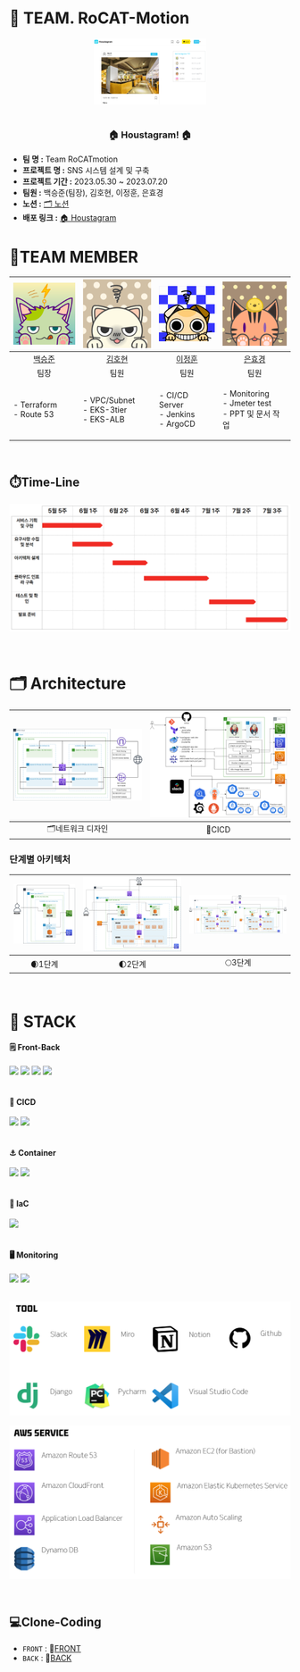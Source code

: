 <h1> 🚀 TEAM. RoCAT-Motion </h1>
<div  align="center">
  <img width="40%" src="https://github.com/ONE-OF-WORLD/FINAL-PROJECT/blob/main/img/houstagram.png" alt="houstagram">
</div>
</br>
<h3 align="center">🏠 Houstagram! 🏠</h3>

- **팀 명 :**  Team RoCATmotion
- **프로젝트 명 :** SNS 시스템 설계 및 구축
- **프로젝트 기간 :** 2023.05.30 ~ 2023.07.20
- **팀원 :** 백승준(팀장), 김호현, 이정훈, 은효경
- **노션 :** [🗂️ 노션 ](https://www.notion.so/6b6d769f8b96480b9e54e11ad8116778?v=8675726117704b729b249614526fec92&pvs=4)
- **배포 링크 :** [🏠 Houstagram](http://houstagram.com/)


# 🚀TEAM MEMBER

|![백승준](./img/bsj.png)|![김호현](./img/khh.png)|![이정훈](./img/ljh.jpg)|![은효경](./img/ehk.png)|
|:---:|:---:|:---:|:---:|
|[백승준](https://github.com/Santhaim)|[김호현](https://github.com/kimohyeon)|[이정훈](https://github.com/gugucone999)|[은효경](https://github.com/MintBANG)|
|팀장|팀원|팀원|팀원|
|<p align="left"> - Terraform <br/> - Route 53|<p align="left"> - VPC/Subnet <br/> - EKS-3tier <br/> - EKS-ALB |<p align="left"> - CI/CD Server <br/> - Jenkins <br/> - ArgoCD | <p align="left"> - Monitoring <br/> - Jmeter test <br/> - PPT 및 문서 작업|
  
</div>
</details>
<br />

## ⏱️Time-Line
![전체일정](https://github.com/ONE-OF-WORLD/FINAL-PROJECT/blob/main/img/wbs.png)

<br/>

# 🗂️ Architecture
|![네트워크 디자인](./img/네트워크디자인.drawio.png)|![CICD](./img/CICD.drawio.png)|
|:---:|:---:|
|🗂️네트워크 디자인|🧩CICD|
### 단계별 아키텍처
|![1단계](./img/1단계_최종.drawio.png)|![2단계](./img/2단계_최종.drawio.png)|![3단계](./img/3단계_최종.drawio.png)|
|:---:|:---:|:---:|
|🌒1단계|🌓2단계|🌕3단계|



<br/>

# 📢 STACK
<div>
<h4 align="left">🗒️ Front-Back</h4>
 <img src="https://img.shields.io/badge/Gunigorn-EEEEEE?style=flat&logo=Gunicorn&logoColor=green"/>
  <img src="https://img.shields.io/badge/Nginx-005500?style=flat&logo=Nginx&logoColor=green"/>
 <img src="https://img.shields.io/badge/React-FFFFFF?style=flat&logo=React&logoColor=blue"/> 
 <img src="https://img.shields.io/badge/Node.js-FFFFEE?style=flat&logo=Node.js&logoColor=deepgreen"/> <br>
</div>
<br>

<div>
<h4 align="left">🧩 CICD</h4>
 <img src="https://img.shields.io/badge/Jenkins-000000?style=flat&logo=Jenkins&logoColor=white"/>
 <img src="https://img.shields.io/badge/Argo-FFFFFF?style=flat&logo=Argo&logoColor=orange"/>
</div>
<br>

<div>
<h4 align="left">⚓ Container</h4>
 <img src="https://img.shields.io/badge/Docker-9EE2FF?style=flat&logo=Docker&logoColor=blue"/>
 <img src="https://img.shields.io/badge/Kubernetes-9EE4FF?style=flat&logo=Kubernetes&logoColor=blue"/>
</div>
<br>

<div>
<h4 align="left">🧷 IaC</h4>
 <img src="https://img.shields.io/badge/Terraform-C0C2FF?style=flat&logo=Terraform&logoColor=blue"/>
 <br>
</div>
<br>

<div>
<h4 align="left">🖥️ Monitoring</h4>
 <img src="https://img.shields.io/badge/Prometheus-FFC7A0?style=flat&logo=Prometheus&logoColor=orange"/>
 <img src="https://img.shields.io/badge/Grafana-FFD1C2?style=flat&logo=Grafana&logoColor=orange"/>
</div>
<br>


![TOOL](./img/tool.png)

![AWS_SERVICE](./img/aws_service.png)

<br/>

## 💻Clone-Coding
- `FRONT` : 💫[FRONT](https://github.com/ONE-OF-WORLD/FINAL-FRONT)
- `BACK` : 💫[BACK](https://github.com/ONE-OF-WORLD/FINAL-BACK)
